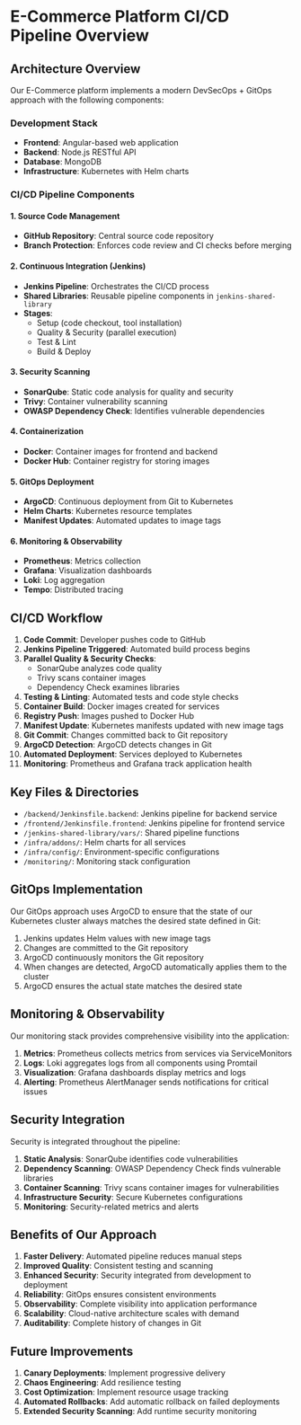 # E-Commerce Platform CI/CD Pipeline Overview

## Architecture Overview

Our E-Commerce platform implements a modern DevSecOps + GitOps approach with the following components:

### Development Stack
- **Frontend**: Angular-based web application
- **Backend**: Node.js RESTful API
- **Database**: MongoDB
- **Infrastructure**: Kubernetes with Helm charts

### CI/CD Pipeline Components

#### 1. Source Code Management
- **GitHub Repository**: Central source code repository
- **Branch Protection**: Enforces code review and CI checks before merging

#### 2. Continuous Integration (Jenkins)
- **Jenkins Pipeline**: Orchestrates the CI/CD process
- **Shared Libraries**: Reusable pipeline components in `jenkins-shared-library`
- **Stages**:
  - Setup (code checkout, tool installation)
  - Quality & Security (parallel execution)
  - Test & Lint
  - Build & Deploy

#### 3. Security Scanning
- **SonarQube**: Static code analysis for quality and security
- **Trivy**: Container vulnerability scanning
- **OWASP Dependency Check**: Identifies vulnerable dependencies

#### 4. Containerization
- **Docker**: Container images for frontend and backend
- **Docker Hub**: Container registry for storing images

#### 5. GitOps Deployment
- **ArgoCD**: Continuous deployment from Git to Kubernetes
- **Helm Charts**: Kubernetes resource templates
- **Manifest Updates**: Automated updates to image tags

#### 6. Monitoring & Observability
- **Prometheus**: Metrics collection
- **Grafana**: Visualization dashboards
- **Loki**: Log aggregation
- **Tempo**: Distributed tracing

## CI/CD Workflow

1. **Code Commit**: Developer pushes code to GitHub
2. **Jenkins Pipeline Triggered**: Automated build process begins
3. **Parallel Quality & Security Checks**:
   - SonarQube analyzes code quality
   - Trivy scans container images
   - Dependency Check examines libraries
4. **Testing & Linting**: Automated tests and code style checks
5. **Container Build**: Docker images created for services
6. **Registry Push**: Images pushed to Docker Hub
7. **Manifest Update**: Kubernetes manifests updated with new image tags
8. **Git Commit**: Changes committed back to Git repository
9. **ArgoCD Detection**: ArgoCD detects changes in Git
10. **Automated Deployment**: Services deployed to Kubernetes
11. **Monitoring**: Prometheus and Grafana track application health

## Key Files & Directories

- `/backend/Jenkinsfile.backend`: Jenkins pipeline for backend service
- `/frontend/Jenkinsfile.frontend`: Jenkins pipeline for frontend service
- `/jenkins-shared-library/vars/`: Shared pipeline functions
- `/infra/addons/`: Helm charts for all services
- `/infra/config/`: Environment-specific configurations
- `/monitoring/`: Monitoring stack configuration

## GitOps Implementation

Our GitOps approach uses ArgoCD to ensure that the state of our Kubernetes cluster always matches the desired state defined in Git:

1. Jenkins updates Helm values with new image tags
2. Changes are committed to the Git repository
3. ArgoCD continuously monitors the Git repository
4. When changes are detected, ArgoCD automatically applies them to the cluster
5. ArgoCD ensures the actual state matches the desired state

## Monitoring & Observability

Our monitoring stack provides comprehensive visibility into the application:

1. **Metrics**: Prometheus collects metrics from services via ServiceMonitors
2. **Logs**: Loki aggregates logs from all components using Promtail
3. **Visualization**: Grafana dashboards display metrics and logs
4. **Alerting**: Prometheus AlertManager sends notifications for critical issues

## Security Integration

Security is integrated throughout the pipeline:

1. **Static Analysis**: SonarQube identifies code vulnerabilities
2. **Dependency Scanning**: OWASP Dependency Check finds vulnerable libraries
3. **Container Scanning**: Trivy scans container images for vulnerabilities
4. **Infrastructure Security**: Secure Kubernetes configurations
5. **Monitoring**: Security-related metrics and alerts

## Benefits of Our Approach

1. **Faster Delivery**: Automated pipeline reduces manual steps
2. **Improved Quality**: Consistent testing and scanning
3. **Enhanced Security**: Security integrated from development to deployment
4. **Reliability**: GitOps ensures consistent environments
5. **Observability**: Complete visibility into application performance
6. **Scalability**: Cloud-native architecture scales with demand
7. **Auditability**: Complete history of changes in Git

## Future Improvements

1. **Canary Deployments**: Implement progressive delivery
2. **Chaos Engineering**: Add resilience testing
3. **Cost Optimization**: Implement resource usage tracking
4. **Automated Rollbacks**: Add automatic rollback on failed deployments
5. **Extended Security Scanning**: Add runtime security monitoring